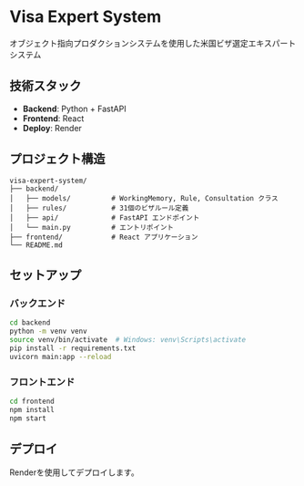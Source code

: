 # Visa Expert System

オブジェクト指向プロダクションシステムを使用した米国ビザ選定エキスパートシステム

## 技術スタック

- **Backend**: Python + FastAPI
- **Frontend**: React
- **Deploy**: Render

## プロジェクト構造

```
visa-expert-system/
├── backend/
│   ├── models/          # WorkingMemory, Rule, Consultation クラス
│   ├── rules/           # 31個のビザルール定義
│   ├── api/             # FastAPI エンドポイント
│   └── main.py          # エントリポイント
├── frontend/            # React アプリケーション
└── README.md
```

## セットアップ

### バックエンド

```bash
cd backend
python -m venv venv
source venv/bin/activate  # Windows: venv\Scripts\activate
pip install -r requirements.txt
uvicorn main:app --reload
```

### フロントエンド

```bash
cd frontend
npm install
npm start
```

## デプロイ

Renderを使用してデプロイします。
